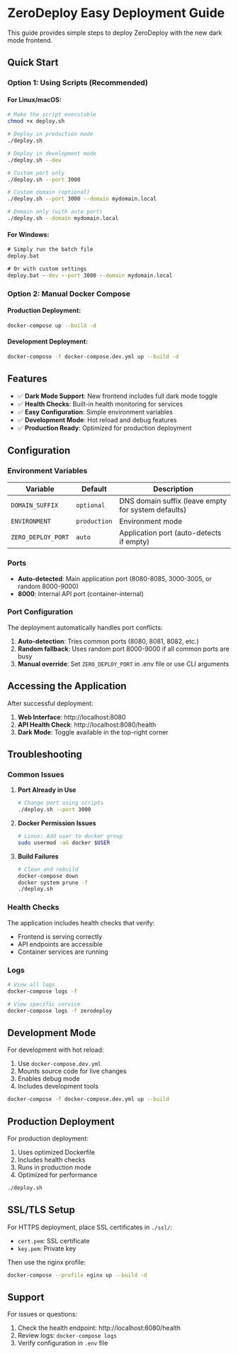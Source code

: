 # ZeroDeploy Easy Deployment Guide

This guide provides simple steps to deploy ZeroDeploy with the new dark mode frontend.

## Quick Start

### Option 1: Using Scripts (Recommended)

#### For Linux/macOS:
```bash
# Make the script executable
chmod +x deploy.sh

# Deploy in production mode
./deploy.sh

# Deploy in development mode
./deploy.sh --dev

# Custom port only
./deploy.sh --port 3000

# Custom domain (optional)
./deploy.sh --port 3000 --domain mydomain.local

# Domain only (with auto port)
./deploy.sh --domain mydomain.local
```

#### For Windows:
```cmd
# Simply run the batch file
deploy.bat

# Or with custom settings
deploy.bat --dev --port 3000 --domain mydomain.local
```

### Option 2: Manual Docker Compose

#### Production Deployment:
```bash
docker-compose up --build -d
```

#### Development Deployment:
```bash
docker-compose -f docker-compose.dev.yml up --build -d
```

## Features

- ✅ **Dark Mode Support**: New frontend includes full dark mode toggle
- ✅ **Health Checks**: Built-in health monitoring for services
- ✅ **Easy Configuration**: Simple environment variables
- ✅ **Development Mode**: Hot reload and debug features
- ✅ **Production Ready**: Optimized for production deployment

## Configuration

### Environment Variables

| Variable | Default | Description |
|----------|---------|-------------|
| `DOMAIN_SUFFIX` | `optional` | DNS domain suffix (leave empty for system defaults) |
| `ENVIRONMENT` | `production` | Environment mode |
| `ZERO_DEPLOY_PORT` | `auto` | Application port (auto-detects if empty) |

### Ports

- **Auto-detected**: Main application port (8080-8085, 3000-3005, or random 8000-9000)
- **8000**: Internal API port (container-internal)

### Port Configuration

The deployment automatically handles port conflicts:
1. **Auto-detection**: Tries common ports (8080, 8081, 8082, etc.)
2. **Random fallback**: Uses random port 8000-9000 if all common ports are busy
3. **Manual override**: Set `ZERO_DEPLOY_PORT` in .env file or use CLI arguments

## Accessing the Application

After successful deployment:

1. **Web Interface**: http://localhost:8080
2. **API Health Check**: http://localhost:8080/health
3. **Dark Mode**: Toggle available in the top-right corner

## Troubleshooting

### Common Issues

1. **Port Already in Use**
   ```bash
   # Change port using scripts
   ./deploy.sh --port 3000
   ```

2. **Docker Permission Issues**
   ```bash
   # Linux: Add user to docker group
   sudo usermod -aG docker $USER
   ```

3. **Build Failures**
   ```bash
   # Clean and rebuild
   docker-compose down
   docker system prune -f
   ./deploy.sh
   ```

### Health Checks

The application includes health checks that verify:
- Frontend is serving correctly
- API endpoints are accessible
- Container services are running

### Logs

```bash
# View all logs
docker-compose logs -f

# View specific service
docker-compose logs -f zerodeploy
```

## Development Mode

For development with hot reload:

1. Use `docker-compose.dev.yml`
2. Mounts source code for live changes
3. Enables debug mode
4. Includes development tools

```bash
docker-compose -f docker-compose.dev.yml up --build
```

## Production Deployment

For production deployment:

1. Uses optimized Dockerfile
2. Includes health checks
3. Runs in production mode
4. Optimized for performance

```bash
./deploy.sh
```

## SSL/TLS Setup

For HTTPS deployment, place SSL certificates in `./ssl/`:
- `cert.pem`: SSL certificate
- `key.pem`: Private key

Then use the nginx profile:
```bash
docker-compose --profile nginx up --build -d
```

## Support

For issues or questions:
1. Check the health endpoint: http://localhost:8080/health
2. Review logs: `docker-compose logs`
3. Verify configuration in `.env` file